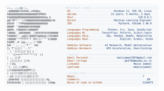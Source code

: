 <picture>
  <source srcset="https://raw.githubusercontent.com/mmazinjameel/mmazinjameel/main/dark_mode.svg?v=1744107074" media="(prefers-color-scheme: dark)">
  <img src="https://raw.githubusercontent.com/mmazinjameel/mmazinjameel/main/light_mode.svg?v=1744107074">
</picture>
